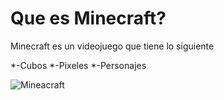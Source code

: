# Que es Minecraft?
Minecraft es un videojuego que tiene lo siguiente

*-Cubos
*-Pixeles
*-Personajes

![Mineacraft](https://www.nintendo.com/eu/media/images/10_share_images/games_15/nintendo_switch_4/2x1_NSwitch_Minecraft_image1600w.jpg)
